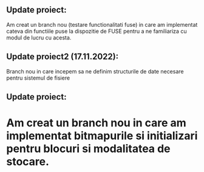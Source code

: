 

## Update proiect:
Am creat un branch nou (testare functionalitati fuse) in care am implementat cateva din functiile puse la dispozitie de FUSE pentru a ne familiariza cu modul de lucru cu acesta.

## Update proiect2 (17.11.2022):
Branch nou in care incepem sa ne definim structurile de date necesare pentru sistemul de fisiere

## Update proiect:
Am creat un branch nou in care am implementat bitmapurile si initializari pentru blocuri si modalitatea de stocare.
=======

